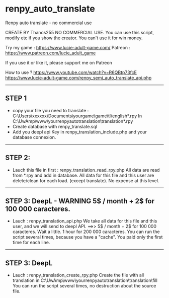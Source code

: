 # renpy_auto_translate
Renpy auto translate - no commercial use

CREATE BY Thanos255
NO COMMERCIAL USE.
You can use this script, modify etc if you show the creator.
You can't use it for win money.

Try my game : https://www.lucie-adult-game.com/
Patreon : https://www.patreon.com/lucie_adult_game

If you use it or like it, please support me on Patreon

How to use ?
https://www.youtube.com/watch?v=R6QBtp73fcE
https://www.lucie-adult-game.com/renpy_semi_auto_translate_api.php


----------------------------------
STEP 1
----------------------------------
- copy your file you need to translate :
C:\Users\xxxxxx\Documents\yourgame\game\tl\english\*.rpy
In 
C:\UwAmp\www\yourrenpyautotranslation\translation\*.rpy
- Create database with renpy_translate.sql
- Add you deepl api Key in renpy_translation_include.php and your database connexion.

----------------------------------
STEP 2:
----------------------------------
- Lauch this file in first :
renpy_translation_read_rpy.php
All data are read from *.rpy and add in database.
All data for this file and this user are delete/clean for each load. (except translate).
No expense at this level.

----------------------------------
STEP 3: DeepL - WARNING  5$ / month + 2$ for 100 000 caracteres.
----------------------------------
- Lauch :
renpy_translation_api.php
We take all data for this file and this user, and we will send to deepl API.
==>> 5$ / month + 2$ for 100 000 caracteres.
Wait a little. 1 hour for 200 000 caracteres.
You can run the script several times, because you have a "cache". 
You paid only the first time for each line.

----------------------------------
STEP 3: DeepL
----------------------------------
- Lauch :
renpy_translation_create_rpy.php
Create the file with all translation in C:\UwAmp\www\yourrenpyautotranslation\translation\fill\
You can run the script several times, no destruction about the source file.